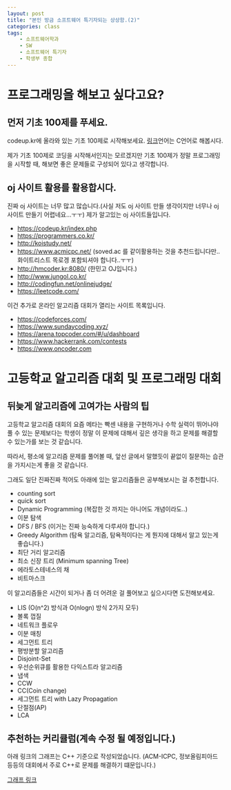 ```yaml
---
layout: post
title: "본인 방금 소프트웨어 특기자되는 상상함.(2)"
categories: class
tags:
    - 소프트웨어학과
    - SW
    - 소프트웨어 특기자
    - 학생부 종합
--- 
```

# 프로그래밍을 해보고 싶다고요?

## 먼저 기초 100제를 푸세요.

codeup.kr에 올라와 있는 기초 100제로 시작해보세요. <a href ="https://codeup.kr/problemsetsol.php?psid=23">링크</a>언어는 C언어로 해봅시다.

제가 기초 100제로 코딩을 시작해서인지는 모르겠지만 기초 100제가 정말 프로그래밍을 시작할 때, 해보면 좋은 문제들로 구성되어 있다고 생각합니다. 

## oj 사이트 활용를 활용합시다.

진짜 oj 사이트는 너무 많고 많습니다.(사실 저도 oj 사이트 만들 생각이지만 너무나 oj 사이트 만들기 어렵네요...ㅜㅜ) 제가 알고있는 oj 사이트들입니다.

- https://codeup.kr/index.php
- https://programmers.co.kr/
- http://koistudy.net/
- https://www.acmicpc.net/ (soved.ac 를 같이활용하는 것을 추천드립니다만..화이트리스트 목로겡 포함되셔야 합니다..ㅜㅜ)
- http://hmcoder.kr:8080/ (한민고 OJ입니다.)
- http://www.jungol.co.kr/
- http://codingfun.net/onlinejudge/
- https://leetcode.com/


이건 추가로 온라인 알고리즘 대회가 열리는 사이트 목록입니다.
- https://codeforces.com/
- https://www.sundaycoding.xyz/
- https://arena.topcoder.com/#/u/dashboard
- https://www.hackerrank.com/contests
- https://www.oncoder.com

# 고등학교 알고리즘 대회 및 프로그래밍 대회

## 뒤늦게 알고리즘에 고여가는 사람의 팁

고등학교 알고리즘 대회의 요즘 메타는 빡센 내용을 구현하거나 수학 실력이 뛰어나야 풀 수 있는 문제보다는
학생이 정말 이 문제에 대해서 깊은 생각을 하고 문제를 해결할 수 있는가를 보는 것 같습니다.

따라서, 평소에 알고리즘 문제를 풀어볼 때, 앞선 글에서 말했듯이 끝없이 질문하는 습관을 가지시는게 좋을 것 같습니다.

그래도 일단 진짜진짜 적어도 아래에 있는 알고리즘들은 공부해보시는 걸 추천합니다.

- counting sort
- quick sort
- Dynamic Programming (복잡한 것 까지는 아니어도 개념이라도..)
- 이분 탐색
- DFS / BFS (이거는 진짜 능숙하게 다루셔야 합니다.)
- Greedy Algorithm (탐욕 알고리즘, 탐욕적이다는 게 뭔지에 대해서 알고 있는게 좋습니다.)
- 최단 거리 알고리즘
- 최소 신장 트리 (Minimum spanning Tree)
- 에라토스테네스의 채
- 비트마스크

이 알고리즘들은 시간이 되거나 좀 더 어려운 걸 풀어보고 싶으시다면 도전해보세요.

- LIS (O(n^2) 방식과 O(nlogn) 방식 2가지 모두)
- 볼록 껍질
- 네트워크 플로우
- 이분 매칭
- 세그먼트 트리
- 평방분할 알고리즘
- Disjoint-Set
- 우선순위큐를 활용한 다익스트라 알고리즘
- 냅색
- CCW
- CC(Coin change)
- 세그먼트 트리 with Lazy Propagation
- 단절점(AP)
- LCA

## 추천하는 커리큘럼(계속 수정 될 예정입니다.)

아래 링크의 그래프는 C++ 기준으로 작성되었습니다.
(ACM-ICPC, 정보올림피아드 등등의 대회에서 주로 C++로 문제를 해결하기 떄문입니다.)

<a href = "https://shinekonkim.github.io/gv/curriculum.gv.svg"> 그래프 링크 </a>